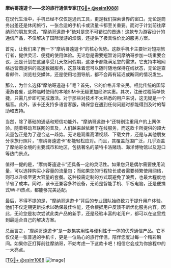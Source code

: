 **摩纳哥遠遊卡——您的旅行通信专家[[TG💪+ @esim1088](https://t.me/s/esim1088)]**

在现代生活中，手机已经不仅仅是通讯工具，更是我们探索世界的窗口。无论是商务出差还是休闲旅行，一张合适的手机卡或流量卡都至关重要。而对于计划前往摩纳哥的朋友来说，“摩纳哥遠遊卡”绝对是您不可错过的首选！这款专为游客设计的通信产品，不仅解决了国际漫游的烦恼，还提供了极具性价比的服务方案。

首先，让我们来了解一下“摩纳哥遠遊卡”的核心优势。这款手机卡主要针对短期旅行者，提供灵活、便捷的使用体验。无论您是需要短暂访问摩纳哥参加一场重要会议，还是计划在这里享受几天悠闲假期，这张卡都能满足您的需求。它支持本地网络运营商提供的高速数据服务，这意味着您可以随时随地保持在线状态，无论是查看邮件、浏览社交媒体，还是使用地图导航，都不会再有延迟或断网的情况发生。

那么，为什么选择“摩纳哥遠遊卡”呢？首先，它的价格非常亲民。相比传统的国际漫游套餐，这种临时使用的本地SIM卡无疑更加经济实惠。其次，注册过程简单快捷，只需几步即可完成激活。对于那些对技术不太熟悉的用户来说，这无疑是一个福音。此外，该卡还支持多语言客服，确保您在遇到任何问题时都能得到及时的帮助和支持。

当然，除了基础的通话和短信功能外，“摩纳哥遠遊卡”还特别注重用户的上网体验。随着移动互联网的普及，人们越来越依赖于在线服务，而这款卡所提供的超大流量包正是为了迎合这一趋势。无论是观看高清视频、下载文件，还是与其他朋友分享旅行照片，“摩纳哥遠遊卡”都能轻松应对。而且，其覆盖范围广泛，几乎涵盖了摩纳哥全境的主要城市和地区，包括著名的蒙特卡洛赌场、海洋博物馆以及港口等热门景点。

值得一提的是，“摩纳哥遠遊卡”还具备一定的灵活性。如果您只是偶尔需要使用流量，可以选择购买小容量的流量包；而如果您的行程较长或者需要频繁使用网络，则可以升级至更大容量的套餐。这种按需定制的方式既避免了浪费，也最大程度地节省了成本。同时，该卡还兼容多种设备，无论是智能手机、平板电脑，还是便携式Wi-Fi热点，都能够完美适配。

最后，不得不提的是，“摩纳哥遠遊卡”背后的专业团队始终致力于提升用户体验。他们不仅定期更新技术以确保最佳性能，还会根据用户反馈不断优化服务内容。因此，无论您是初次尝试此类产品的新手，还是经验丰富的老用户，都可以在这里找到最适合自己的解决方案。

总而言之，“摩纳哥遠遊卡”是一款集实用性与便利性于一体的优秀通信产品。它不仅仅是一张普通的手机卡，更是一位贴心的旅行伴侣，陪伴您度过每一个精彩瞬间。如果你正打算前往摩纳哥，不妨考虑一下这款卡吧！相信它会成为你旅程中的一大亮点。

[[TG💪+ @esim1088](https://t.me/s/esim1088) ![Image](https://i.postimg.cc/4NQfJmqS/Snipaste-2025-05-13-00-14-12.png)]